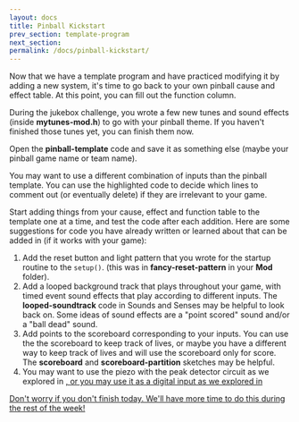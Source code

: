 ```yaml
---
layout: docs
title: Pinball Kickstart
prev_section: template-program
next_section: 
permalink: /docs/pinball-kickstart/
---
```


Now that we have a template program and have practiced modifying it by adding a new system, it's time to go back to your own pinball cause and effect table. At this point, you can fill out the function column. 

During the jukebox challenge, you wrote a few new tunes and sound effects (inside **mytunes-mod.h**) to go with your pinball theme. If you haven't finished those tunes yet, you can finish them now.

Open the **pinball-template** code and save it as something else (maybe your pinball game name or team name). 

You may want to use a different combination of inputs than the pinball template. You can use the highlighted code to decide which lines to comment out (or eventually delete) if they are irrelevant to your game.

Start adding things from your cause, effect and function table to the template one at a time, and test the code after each addition. Here are some suggestions for code you have already written or learned about that can be added in (if it works with your game):

1. Add the reset button and light pattern that you wrote for the startup routine to the ```setup()```. (this was in **fancy-reset-pattern** in your **Mod** folder). 
2. Add a looped background track that plays throughout your game, with timed event sound effects that play according to different inputs. The **looped-soundtrack** code in Sounds and Senses may be helpful to look back on. Some ideas of sound effects are a "point scored" sound and/or a "ball dead" sound.
3. Add points to the scoreboard corresponding to your inputs. You can use the the scoreboard to keep track of lives, or maybe you have a different way to keep track of lives and will use the scoreboard only for score. The **scoreboard** and **scoreboard-partition** sketches may be helpful.
4. You may want to use the piezo with the peak detector circuit as we explored in <a href="{{ site.baseurl }}/docs/analog-piezo">, or you may use it as a digital input as we explored in <a href="{{ site.baseurl }}/docs/readsensors/">

Don't worry if you don't finish today. We'll have more time to do this during the rest of the week!